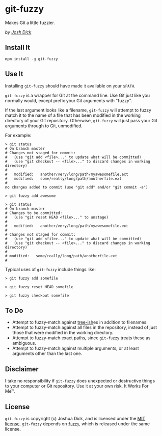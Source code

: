 # git-fuzzy

Makes Git a little fuzzier.

_by [Josh Dick](http://joshdick.net)_

## Install It

    npm install -g git-fuzzy

## Use It

Installing `git-fuzzy` should have made it available on your `$PATH`.

`git-fuzzy` is a wrapper for Git at the command line. Use Git just like you normally would, except prefix your Git arguments with "fuzzy".

If the last argument looks like a filename, `git-fuzzy` will attempt to fuzzy match it to the name of a file that has been modified in the working directory of your Git repository. Otherwise, `git-fuzzy` will just pass your Git arguments through to Git, unmodified.

For example:

    > git status
    # On branch master
    # Changes not staged for commit:
    #   (use "git add <file>..." to update what will be committed)
    #   (use "git checkout -- <file>..." to discard changes in working directory)
    #
    #	modified:   another/very/long/path/myawesomefile.ext
    #	modified:   some/really/long/path/anotherfile.ext
    #
    no changes added to commit (use "git add" and/or "git commit -a")

    > git fuzzy add awesome

    > git status
    # On branch master
    # Changes to be committed:
    #   (use "git reset HEAD <file>..." to unstage)
    #
    #	modified:   another/very/long/path/myawesomefile.ext
    #
    # Changes not staged for commit:
    #   (use "git add <file>..." to update what will be committed)
    #   (use "git checkout -- <file>..." to discard changes in working directory)
    #
    # modified:   some/really/long/path/anotherfile.ext
    #

Typical uses of `git-fuzzy` include things like:

    > git fuzzy add somefile

    > git fuzzy reset HEAD somefile

    > git fuzzy checkout somefile

## To Do

* Attempt to fuzzy-match against [tree-ish](https://www.kernel.org/pub/software/scm/git/docs/)es in addition to filenames.
* Attempt to fuzzy-match against all files in the repository, instead of just those that were modified in the working directory.
* Attempt to fuzzy-match exact paths, since `git-fuzzy` treats these as ambiguous.
* Attempt to fuzzy-match against multiple arguments, or at least arguments other than the last one.

## Disclaimer

I take no responsibility if `git-fuzzy` does unexpected or destructive things to your computer or Git repository. Use it at your own risk. It Works For Me™.

## License

`git-fuzzy` is copyright (c) Joshua Dick, and is licensed under the [MIT license](http://opensource.org/licenses/MIT). `git-fuzzy` depends on [`fuzzy`](https://github.com/mattyork/fuzzy), which is released under the same license.
